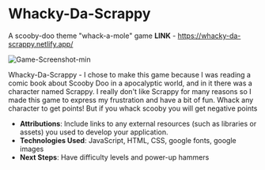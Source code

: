 # Whacky-Da-Scrappy
A scooby-doo theme "whack-a-mole" game
**LINK** - https://whacky-da-scrappy.netlify.app/

![Game-Screenshot-min](https://user-images.githubusercontent.com/126704408/230446815-02fad672-dfb2-4efc-a069-5cda23352ebd.png)

Whacky-Da-Scrappy - I chose to make this game because I was reading a comic book about Scooby Doo in a apocalyptic world, and in it there was a character named Scrappy. I really don't like Scrappy for many reasons so I made this game to express my frustration and have a bit of fun. 
Whack any character to get points! But if you whack scooby you will get negative points
- ************************Attributions************************: Include links to any external resources (such as libraries or assets) you used to develop your application.
- **Technologies Used**: JavaScript, HTML, CSS, google fonts, google images
- **Next Steps**: Have difficulty levels and power-up hammers
